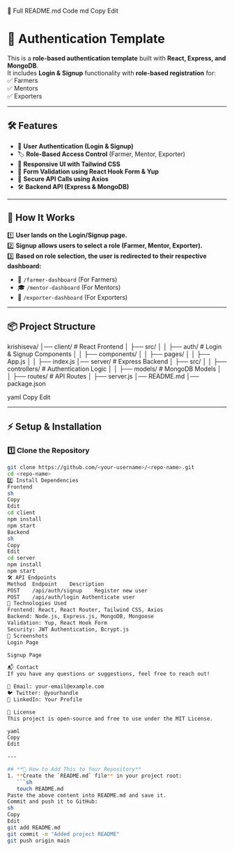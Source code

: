 📄 Full README.md Code
md
Copy
Edit
# 🚀 Authentication Template

This is a **role-based authentication template** built with **React, Express, and MongoDB**.  
It includes **Login & Signup** functionality with **role-based registration** for:  
✅ Farmers  
✅ Mentors  
✅ Exporters  

---

## **🛠️ Features**
- 🔐 **User Authentication (Login & Signup)**
- 🏷️ **Role-Based Access Control** (Farmer, Mentor, Exporter)
- 🎨 **Responsive UI with Tailwind CSS**
- 🔄 **Form Validation using React Hook Form & Yup**
- 🔗 **Secure API Calls using Axios**
- 🛠️ **Backend API (Express & MongoDB)**

---

## **📌 How It Works**
1️⃣ **User lands on the Login/Signup page.**  
2️⃣ **Signup allows users to select a role (Farmer, Mentor, Exporter).**  
3️⃣ **Based on role selection, the user is redirected to their respective dashboard:**  
   - 🏡 `/farmer-dashboard` (For Farmers)  
   - 🎓 `/mentor-dashboard` (For Mentors)  
   - 🚚 `/exporter-dashboard` (For Exporters)  

---

## **📦 Project Structure**
krishiseva/ │── client/ # React Frontend │ ├── src/ │ │ ├── auth/ # Login & Signup Components │ │ ├── components/ │ │ ├── pages/ │ │ ├── App.js │ │ ├── index.js │── server/ # Express Backend │ ├── src/ │ │ ├── controllers/ # Authentication Logic │ │ ├── models/ # MongoDB Models │ │ ├── routes/ # API Routes │ ├── server.js │── README.md │── package.json

yaml
Copy
Edit

---

## **⚡ Setup & Installation**
### **1️⃣ Clone the Repository**
```sh
git clone https://github.com/<your-username>/<repo-name>.git
cd <repo-name>
2️⃣ Install Dependencies
Frontend
sh
Copy
Edit
cd client
npm install
npm start
Backend
sh
Copy
Edit
cd server
npm install
npm start
🛠️ API Endpoints
Method	Endpoint	Description
POST	/api/auth/signup	Register new user
POST	/api/auth/login	Authenticate user
🔗 Technologies Used
Frontend: React, React Router, Tailwind CSS, Axios
Backend: Node.js, Express.js, MongoDB, Mongoose
Validation: Yup, React Hook Form
Security: JWT Authentication, Bcrypt.js
📸 Screenshots
Login Page

Signup Page

📬 Contact
If you have any questions or suggestions, feel free to reach out!

📧 Email: your-email@example.com
🐦 Twitter: @yourhandle
💼 LinkedIn: Your Profile

📜 License
This project is open-source and free to use under the MIT License.

yaml
Copy
Edit

---

## **🚀 How to Add This to Your Repository**
1. **Create the `README.md` file** in your project root:
   ```sh
   touch README.md
Paste the above content into README.md and save it.
Commit and push it to GitHub:
sh
Copy
Edit
git add README.md
git commit -m "Added project README"
git push origin main
